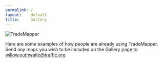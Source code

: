 ```yaml
---
permalink: /
layout:    default
title:     Gallery
---
```

![TradeMapper](https://raw.githubusercontent.com/trademapper/trademapper-js/master/screenshot/trademapper.png "TradeMapper")


Here are some examples of how people are already using TradeMapper. Send any maps you wish to be included on the Gallery page to willow.outhwaite@traffic.org
